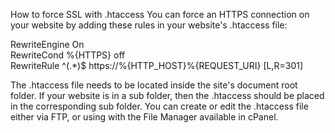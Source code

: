How to force SSL with .htaccess
You can force an HTTPS connection on your website by adding these rules in your website's .htaccess file:

RewriteEngine On<br>
RewriteCond %{HTTPS} off<br>
RewriteRule ^(.*)$ https://%{HTTP_HOST}%{REQUEST_URI} [L,R=301]<br>

The .htaccess file needs to be located inside the site's document root folder. If your website is in a sub folder, then the .htaccess should be placed in the corresponding sub folder.
You can create or edit the .htaccess file either via FTP, or using with the File Manager available in cPanel.
